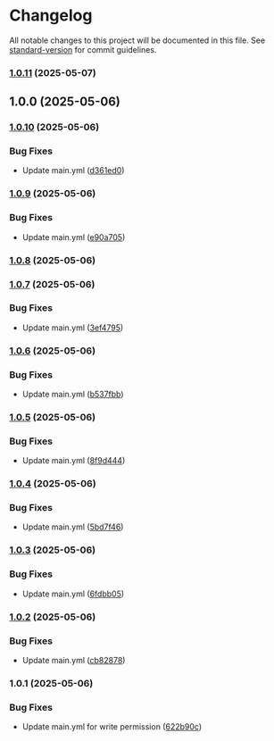 # Changelog

All notable changes to this project will be documented in this file. See [standard-version](https://github.com/conventional-changelog/standard-version) for commit guidelines.

### [1.0.11](https://github.com/Slimcent/Penguis_Classifier/compare/v1.0.10...v1.0.11) (2025-05-07)

## 1.0.0 (2025-05-06)

### [1.0.10](https://github.com/Slimcent/Penguis_Classifier/compare/v1.0.9...v1.0.10) (2025-05-06)


### Bug Fixes

* Update main.yml ([d361ed0](https://github.com/Slimcent/Penguis_Classifier/commit/d361ed0fe119918146295ed792b87352cd16e416))

### [1.0.9](https://github.com/Slimcent/Penguis_Classifier/compare/v1.0.8...v1.0.9) (2025-05-06)


### Bug Fixes

* Update main.yml ([e90a705](https://github.com/Slimcent/Penguis_Classifier/commit/e90a705d125bddd0146bebbbb52b46cdb3ea35ce))

### [1.0.8](https://github.com/Slimcent/Penguis_Classifier/compare/v1.0.7...v1.0.8) (2025-05-06)

### [1.0.7](https://github.com/Slimcent/Penguis_Classifier/compare/v1.0.6...v1.0.7) (2025-05-06)


### Bug Fixes

* Update main.yml ([3ef4795](https://github.com/Slimcent/Penguis_Classifier/commit/3ef47952cb346efe6bd92285db381d17b67e5029))

### [1.0.6](https://github.com/Slimcent/Penguis_Classifier/compare/v1.0.5...v1.0.6) (2025-05-06)


### Bug Fixes

* Update main.yml ([b537fbb](https://github.com/Slimcent/Penguis_Classifier/commit/b537fbb301426fa77928702ebeff6ab53cb5b8fc))

### [1.0.5](https://github.com/Slimcent/Penguis_Classifier/compare/v1.0.4...v1.0.5) (2025-05-06)


### Bug Fixes

* Update main.yml ([8f9d444](https://github.com/Slimcent/Penguis_Classifier/commit/8f9d444034595cc207b4d3da0fc1d990d875705c))

### [1.0.4](https://github.com/Slimcent/Penguis_Classifier/compare/v1.0.3...v1.0.4) (2025-05-06)


### Bug Fixes

* Update main.yml ([5bd7f46](https://github.com/Slimcent/Penguis_Classifier/commit/5bd7f4644b17ba5d487d37ea7fca1c6fa0d7d889))

### [1.0.3](https://github.com/Slimcent/Penguis_Classifier/compare/v1.0.2...v1.0.3) (2025-05-06)


### Bug Fixes

* Update main.yml ([6fdbb05](https://github.com/Slimcent/Penguis_Classifier/commit/6fdbb05a1f0dde04be16a58c6e72ec73917ae727))

### [1.0.2](https://github.com/Slimcent/Penguis_Classifier/compare/v1.0.1...v1.0.2) (2025-05-06)


### Bug Fixes

* Update main.yml ([cb82878](https://github.com/Slimcent/Penguis_Classifier/commit/cb82878e27b5b439d717f06cba598260a3bf1dbc))

### 1.0.1 (2025-05-06)


### Bug Fixes

* Update main.yml for write permission ([622b90c](https://github.com/Slimcent/Penguis_Classifier/commit/622b90cfafd8128478238924cff509c458aeab04))
